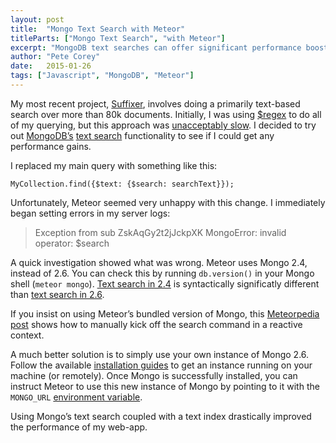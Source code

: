```yaml
---
layout: post
title:  "Mongo Text Search with Meteor"
titleParts: ["Mongo Text Search", "with Meteor"]
excerpt: "MongoDB text searches can offer significant performance boosts over simple regular expression based queries."
author: "Pete Corey"
date:   2015-01-26
tags: ["Javascript", "MongoDB", "Meteor"]
---
```


My most recent project, [Suffixer](http://www.suffixer.com/), involves doing a primarily text-based search over more than 80k documents. Initially, I was using [$regex](http://docs.mongodb.org/manual/reference/operator/query/regex/) to do all of my querying, but this approach was [unacceptably slow](https://www.youtube.com/watch?v=07So_lJQyqw). I decided to try out [MongoDB’s](http://www.mongodb.org/) [text search](http://docs.mongodb.org/manual/reference/operator/query/text/) functionality to see if I could get any performance gains.

I replaced my main query with something like this:

<pre class="language-javascript"><code class="language-javascript">MyCollection.find({$text: {$search: searchText}});
</code></pre>

Unfortunately, Meteor seemed very unhappy with this change. I immediately began setting errors in my server logs:

> Exception from sub ZskAqGy2t2jJckpXK MongoError: invalid operator: $search

A quick investigation showed what was wrong. Meteor uses Mongo 2.4, instead of 2.6. You can check this by running <code class="language-*">db.version()</code> in your Mongo shell (<code class="language-*">meteor mongo</code>). [Text search in 2.4](http://docs.mongodb.org/v2.4/tutorial/search-for-text/) is syntactically significatly different than [text search in 2.6](http://docs.mongodb.org/manual/reference/operator/query/text/).

If you insist on using Meteor’s bundled version of Mongo, this [Meteorpedia post](http://www.meteorpedia.com/read/Fulltext_search) shows how to manually kick off the search command in a reactive context.

A much better solution is to simply use your own instance of Mongo 2.6. Follow the available [installation guides](http://docs.mongodb.org/manual/installation/) to get an instance running on your machine (or remotely). Once Mongo is successfully installed, you can instruct Meteor to use this new instance of Mongo by pointing to it with the <code class="language-*">MONGO_URL</code> [environment variable](http://docs.meteor.com/#/full/deploying).

Using Mongo’s text search coupled with a text index drastically improved the performance of my web-app.
